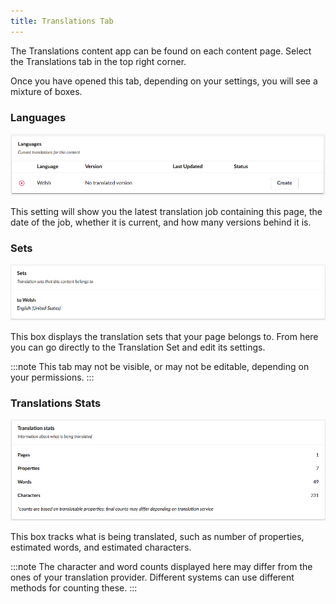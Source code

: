 ```yaml
---
title: Translations Tab
---
```


The Translations content app can be found on each content page. Select the Translations tab in the top right corner. 

Once you have opened this tab, depending on your settings, you will see a mixture of boxes.
<!--
### Translations 

![Translations option and "Create new translation" button.](transCreate.png)

To create a new translation, you can click "Create new translation...".
--->

### Languages

![Languages setting, displaying the current translation.](langLang.png)

This setting will show you the latest translation job containing this page, the date of the job, whether it is current, and how many versions behind it is.

### Sets

![transsets](transSets.png)

This box displays the translation sets that your page belongs to. From here you can go directly to the Translation Set and edit its settings. 

:::note
This tab may not be visible, or may not be editable, depending on your permissions.
:::


 

### Translations Stats

![transsts](transStats.png)

This box tracks what is being translated, such as number of properties, estimated words, and estimated characters. 

:::note
The character and word counts displayed here may differ from the ones of your translation provider. Different systems can use different methods for counting these.
:::